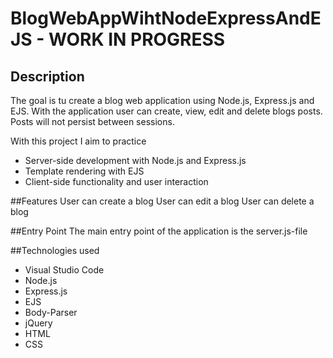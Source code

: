 # BlogWebAppWihtNodeExpressAndEJS - WORK IN PROGRESS

## Description
The goal is tu create a blog web application using Node.js, Express.js and EJS. With the application user can create, view, edit and delete blogs posts. Posts will not persist between sessions. 

With this project I aim to practice
- Server-side development with Node.js and Express.js
- Template rendering with EJS
- Client-side functionality and user interaction

##Features
User can create a blog
User can edit a blog
User can delete a blog

##Entry Point
The main entry point of the application is the server.js-file

##Technologies used
- Visual Studio Code
- Node.js
- Express.js
- EJS
- Body-Parser
- jQuery
- HTML
- CSS
